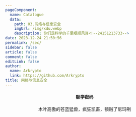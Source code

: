 ```yaml
---
pageComponent: 
  name: Catalogue
  data: 
    path: 03.网络与信息安全
    imgUrl: /img/xdu.webp
    description: 你们是科学的千里眼顺风耳<!--24151213733-->
date: 2023-12-24 21:50:56
permalink: /sec/
sidebar: false
article: false
comment: false
editLink: false
author: 
  name: Arkrypto
  link: https://github.com/Arkrypto
title: 网络与信息安全
---
```


<center><h4>额学密码</h4></center>

<center>木叶高傲的苍蓝猛兽，疯狂凯畜，额贼了尼玛咧</center>

